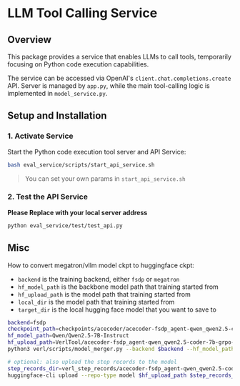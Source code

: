 # LLM Tool Calling Service

## Overview
This package provides a service that enables LLMs to call tools, temporarily focusing on Python code execution capabilities.

The service can be accessed via OpenAI's `client.chat.completions.create` API.
Server is managed by `app.py`, while the main tool-calling logic is implemented in `model_service.py`.

## Setup and Installation

### 1. Activate Service

Start the Python code execution tool server and API Service:

```bash
bash eval_service/scripts/start_api_service.sh
```

> You can set your own params in `start_api_service.sh`

### 2. Test the API Service

**Please Replace with your local server address**

```bash
python eval_service/test/test_api.py
```

## Misc

How to convert megatron/vllm model ckpt to huggingface ckpt:
- `backend` is the training backend, either `fsdp` or `megatron`
- `hf_model_path` is the backbone model path that training started from
- `hf_upload_path` is the model path that training started from
- `local_dir` is the model path that training started from
- `target_dir` is the local hugging face model that you want to save to

```bash
backend=fsdp
checkpoint_path=checkpoints/acecoder/acecoder-fsdp_agent-qwen_qwen2.5-coder-7b-grpo-n16-b128-t1.0-lr1e-6/global_step_340/actor
hf_model_path=Qwen/Qwen2.5-7B-Instruct
hf_upload_path=VerlTool/acecoder-fsdp_agent-qwen_qwen2.5-coder-7b-grpo-n16-b128-t1.0-lr1e-6-340-step
python3 verl/scripts/model_merger.py --backend $backend --hf_model_path $hf_model_path --hf_upload_path $hf_upload_path --local_dir $checkpoint_path --target_dir $checkpoint_path/huggingface

# optional: also upload the step records to the model
step_records_dir=verl_step_records/acecoder-fsdp_agent-qwen_qwen2.5-coder-7b-grpo-n16-b128-t1.0-lr1e-6
huggingface-cli upload --repo-type model $hf_upload_path $step_records_dir step_records
```